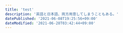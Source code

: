 ```yaml
---
title: 'test'
description: '英語と日本語、両方用意してしまうこともある。'
datePublished: '2021-06-08T19:25:56+09:00'
dateModified: '2021-06-28T03:42:44+09:00'
---
```


